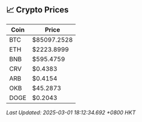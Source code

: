 ## 📈 Crypto Prices

| Coin | Price |
| ---- | ----- |
| BTC | $85097.2528 |
| ETH | $2223.8999 |
| BNB | $595.4759 |
| CRV | $0.4383 |
| ARB | $0.4154 |
| OKB | $45.2873 |
| DOGE | $0.2043 |

_Last Updated: 2025-03-01 18:12:34.692 +0800 HKT_